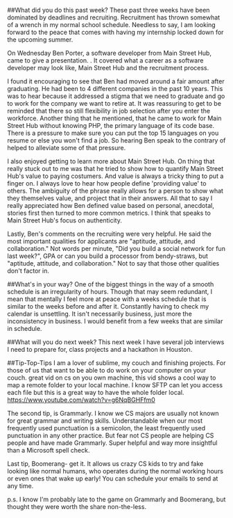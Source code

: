 

##What did you do this past week?
These past three weeks have been dominated by deadlines and recruiting. Recruitment has thrown somewhat of a wrench in my normal school schedule. Needless to say, I am looking forward to the peace that comes with having my internship locked down for the upcoming summer.

On Wednesday Ben Porter, a software developer from Main Street Hub, came to give a presentation. . It covered what a career as a software developer may look like, Main Street Hub and the recruitment process. 

I found it encouraging to see that Ben had moved around a fair amount after graduating. He had been to 4 different companies in the past 10 years. This was to hear because it addressed a stigma that we need to graduate and go to work for the company we want to retire at. It was reassuring to get to be reminded that there so still flexibility in job selection after you enter the workforce. Another thing that he mentioned, that he came to work for Main Street Hub without knowing PHP, the primary language of its code base. There is a pressure to make sure you can put the top 15 languages on you resume or else you won't find a job. So hearing Ben speak to the contrary of helped to alleviate some of that pressure. 

I also enjoyed getting to learn more about Main Street Hub. On thing that really stuck out to me was that he tried to show how to quantify  Main Street Hub's value to paying costumers. And value is always a tricky thing to put a finger on. I always love to hear how people define 'providing value' to others. The ambiguity of the phrase really allows for a person to show what they themselves value, and project that in their answers. All that to say I really appreciated how Ben defined value based on personal, anecdotal, stories first then turned to more common metrics.  I think that speaks to Main Street Hub's focus on authenticity.

Lastly, Ben's  comments on the recruiting were very helpful. He said the most important qualities for applicants are "aptitude, attitude, and collaboration." Not words per minute, "Did you build a social network for fun last week?", GPA or can you build a processor from bendy-straws, but "aptitude, attitude, and collaboration." Not to say that those other qualities don't factor in. 

##What's in your way?
One of the biggest things in the way of a smooth schedule is an irregularity of hours. Though that may seem redundant, I mean that mentally I feel more at peace with a weeks schedule that is similar to the weeks before and after it.  Constantly having to check my calendar is unsettling. It isn't necessarily business, just more the inconsistency in business.  I would benefit from a few weeks that are similar in schedule. 

##What will you do next week?
This next week I have several job interviews I need to prepare for, class projects and a hackathon in Houston. 

##Tip-Top-Tips 
I am a lover of sublime, my couch and finishing projects. For those of us that want to be able to do work on your computer on your couch. 
great vid on cs on you own machine, this vid shows a cool way to map a remote folder to your local machine. I know SFTP can let you access each file but this is a great way to have the whole folder local.  https://www.youtube.com/watch?v=g6NqBGHFfm0

The second tip, is Grammarly. I know we CS majors are usually not known for great grammar and writing skills. Understandable when our most frequently used punctuation is a semicolon, the least frequently used punctuation in any other practice. But fear not CS people are helping CS people and have made Grammarly. Super helpful and way more insightful than a Microsoft spell check.

Last tip, Boomerang- get it. It allows us crazy CS kids to try and fake looking like normal humans, who operates during the normal working hours or even ones that wake up early! You can schedule your emails to send at any time. 

p.s. I know I'm probably late to the game on Grammarly and Boomerang, but thought they were worth the share non-the-less.

